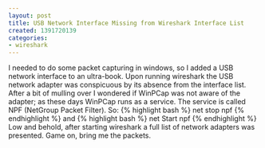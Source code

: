 ```yaml
---
layout: post
title: USB Network Interface Missing from Wireshark Interface List
created: 1391720139
categories:
- wireshark
---
```

I needed to do some packet capturing in windows, so I added a USB network interface to an ultra-book. Upon running wireshark the USB network adapter was conspicuous by its absence from the interface list. After a bit of mulling over I wondered if WinPCap was not aware of the adapter; as these days WinPCap runs as a service. The service is called NPF (NetGroup Packet Filter). So:
{% highlight bash %}
net stop npf
{% endhighlight %}
and
{% highlight bash %}
net Start npf
{% endhighlight %}
Low and behold, after starting wireshark a full list of network adapters was presented. Game on, bring me the packets.
